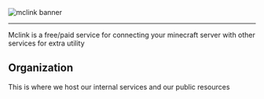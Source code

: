 

<div>
<img alt="mclink banner" src="https://i.imgur.com/n9AQgpF.png" align="center" />
</div> 

---

Mclink is a free/paid service for connecting your minecraft server with other services for extra utility

## Organization

This is where we host our internal services and our public resources 


          
          
